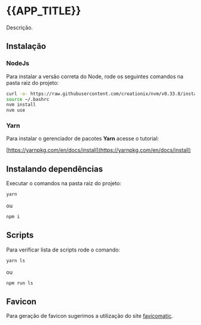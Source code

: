 # {{APP_TITLE}}

Descrição.

## Instalação

### NodeJs

Para instalar a versão correta do Node, rode os seguintes comandos na pasta raiz do projeto:

```bash
curl -o- https://raw.githubusercontent.com/creationix/nvm/v0.33.8/install.sh | bash
source ~/.bashrc
nvm install
nvm use
```

### Yarn

Para instalar o gerenciador de pacotes **Yarn** acesse o tutorial:

[https://yarnpkg.com/en/docs/install](https://yarnpkg.com/en/docs/install)

## Instalando dependências

Executar o comandos na pasta raiz do projeto:

```bash
yarn
```

ou

```bash
npm i
```

## Scripts

Para verificar lista de scripts rode o comando:

```bash
yarn ls
```

ou

```bash
npm run ls
```

## Favicon

Para geração de favicon sugerimos a utilização do site [favicomatic](http://www.favicomatic.com/).
